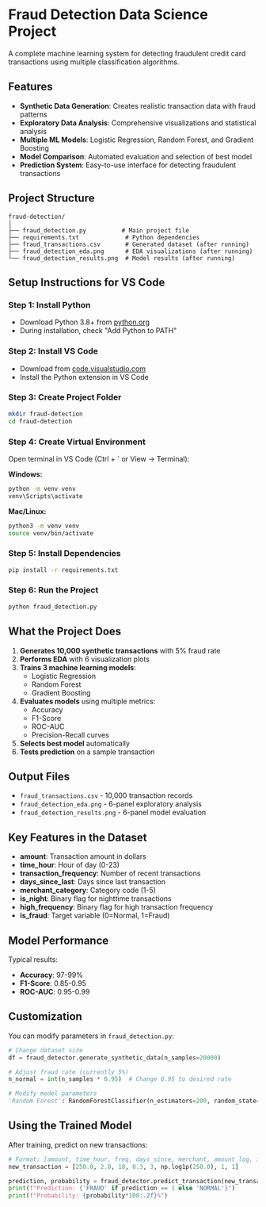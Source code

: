 # Fraud Detection Data Science Project

A complete machine learning system for detecting fraudulent credit card transactions using multiple classification algorithms.

## Features

- **Synthetic Data Generation**: Creates realistic transaction data with fraud patterns
- **Exploratory Data Analysis**: Comprehensive visualizations and statistical analysis
- **Multiple ML Models**: Logistic Regression, Random Forest, and Gradient Boosting
- **Model Comparison**: Automated evaluation and selection of best model
- **Prediction System**: Easy-to-use interface for detecting fraudulent transactions

## Project Structure

```
fraud-detection/
│
├── fraud_detection.py          # Main project file
├── requirements.txt             # Python dependencies
├── fraud_transactions.csv       # Generated dataset (after running)
├── fraud_detection_eda.png      # EDA visualizations (after running)
└── fraud_detection_results.png  # Model results (after running)
```

## Setup Instructions for VS Code

### Step 1: Install Python
- Download Python 3.8+ from [python.org](https://www.python.org/downloads/)
- During installation, check "Add Python to PATH"

### Step 2: Install VS Code
- Download from [code.visualstudio.com](https://code.visualstudio.com/)
- Install the Python extension in VS Code

### Step 3: Create Project Folder
```bash
mkdir fraud-detection
cd fraud-detection
```

### Step 4: Create Virtual Environment
Open terminal in VS Code (Ctrl + ` or View → Terminal):

**Windows:**
```bash
python -m venv venv
venv\Scripts\activate
```

**Mac/Linux:**
```bash
python3 -m venv venv
source venv/bin/activate
```

### Step 5: Install Dependencies
```bash
pip install -r requirements.txt
```

### Step 6: Run the Project
```bash
python fraud_detection.py
```

## What the Project Does

1. **Generates 10,000 synthetic transactions** with 5% fraud rate
2. **Performs EDA** with 6 visualization plots
3. **Trains 3 machine learning models**:
   - Logistic Regression
   - Random Forest
   - Gradient Boosting
4. **Evaluates models** using multiple metrics:
   - Accuracy
   - F1-Score
   - ROC-AUC
   - Precision-Recall curves
5. **Selects best model** automatically
6. **Tests prediction** on a sample transaction

## Output Files

- `fraud_transactions.csv` - 10,000 transaction records
- `fraud_detection_eda.png` - 6-panel exploratory analysis
- `fraud_detection_results.png` - 6-panel model evaluation

## Key Features in the Dataset

- **amount**: Transaction amount in dollars
- **time_hour**: Hour of day (0-23)
- **transaction_frequency**: Number of recent transactions
- **days_since_last**: Days since last transaction
- **merchant_category**: Category code (1-5)
- **is_night**: Binary flag for nighttime transactions
- **high_frequency**: Binary flag for high transaction frequency
- **is_fraud**: Target variable (0=Normal, 1=Fraud)

## Model Performance

Typical results:
- **Accuracy**: 97-99%
- **F1-Score**: 0.85-0.95
- **ROC-AUC**: 0.95-0.99

## Customization

You can modify parameters in `fraud_detection.py`:

```python
# Change dataset size
df = fraud_detector.generate_synthetic_data(n_samples=20000)

# Adjust fraud rate (currently 5%)
n_normal = int(n_samples * 0.95)  # Change 0.95 to desired rate

# Modify model parameters
'Random Forest': RandomForestClassifier(n_estimators=200, random_state=42)
```

## Using the Trained Model

After training, predict on new transactions:

```python
# Format: [amount, time_hour, freq, days_since, merchant, amount_log, is_night, high_freq]
new_transaction = [250.0, 2.0, 18, 0.3, 3, np.log1p(250.0), 1, 1]

prediction, probability = fraud_detector.predict_transaction(new_transaction)
print(f"Prediction: {'FRAUD' if prediction == 1 else 'NORMAL'}")
print(f"Probability: {probability*100:.2f}%")
